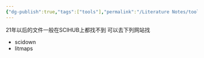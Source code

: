 ```yaml
---
{"dg-publish":true,"tags":["tools"],"permalink":"/Literature Notes/tools/SCIHUB上没有的文献去哪里找？/","dgPassFrontmatter":true}
---
```


21年以后的文件一般在SCIHUB上都找不到
可以去下列网站找
* scidown
* litmaps